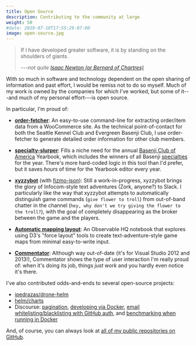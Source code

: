 ```yaml
---
title: Open Source
description: Contributing to the community at large
weight: 50
#date: 2019-07-10T17:55:29-07:00
image: open-source.jpg
---
```


> If I have developed greater software, it is by standing on the shoulders of giants.
>
> <cite>---not quite [Isaac Newton (or Bernard of Chartres)](https://en.wikipedia.org/wiki/Standing_on_the_shoulders_of_giants)</cite>

With so much in software and technology dependent on the open sharing of information and past effort, I would be remiss not to do so myself.  Much of my work is owned by the companies for which I've worked, but some of it---and much of my personal effort---is open source.

In particular, I'm proud of:

* [**order-fetcher**](https://github.com/JaredReisinger/order-fetcher): An easy-to-use command-line for extracting order/item data from a WooCommerce site.  As the technical point-of-contact for both the Seattle Kennel Club and Evergreen Basenji Club, I use order-fetcher to generate detailed order information for other club members.

* [**specialty-slurper**](https://github.com/JaredReisinger/specialty-slurper): Fills a niche need for the annual [Basenji Club of America](https://basenji.org) Yearbook, which includes the winners of all Basenji [specialties](https://www.akc.org/sports/conformation/resources/conformation-explanation/) for the year.  There's more hard-coded logic in this tool than I'd prefer, but it saves _hours_ of time for the Yearbook editor every year.

* [**xyzzybot**](https://github.com/JaredReisinger/xyzzybot) (with [fizmo-json](https://github.com/JaredReisinger/fizmo-json)): Still a work-in-progress, xyzzybot brings the glory of Infocom-style text adventures (Zork, anyone?) to Slack.  I particularly like the way that xyzzybot attempts to automatically distinguish game commands (`give flower to troll`) from out-of-band chatter in the channel (`hey, why don't we try giving the flower to the troll?`), with the goal of completely disappearing as the broker between the game and the players.

* [**Automatic mapping layout**](https://observablehq.com/d/58f420d9218ed67d): An Observable HQ notebook that explores using D3's "force layout" tools to create text-adventure-style game maps from minimal easy-to-write input.

* [**Commentator**](http://jaredreisinger.github.io/Commentator/): Although way out-of-date (it's for Visual Studio 2012 and 2013!), Commentator shows the type of user interaction I'm really proud of: when it's doing its job, things _just work_ and you hardly even notice it's there.

I've also contributed odds-and-ends to several open-source projects:

* [ipedrazas/drone-helm](https://github.com/ipedrazas/drone-helm/pull/87)
* [helm/charts](https://github.com/helm/charts/pull/9390)
* Discourse: [pagination](https://github.com/discourse/discourse/pull/4866), [developing via Docker](https://github.com/discourse/discourse/pull/4450), [email whitelisting/blacklisting with GitHub auth](https://github.com/discourse/discourse/pull/4457), and [benchmarking when running in Docker](https://github.com/discourse/discourse/pull/4454)

And, of course, you can always look at [all of my public repositories on GitHub](https://github.com/JaredReisinger?tab=repositories).